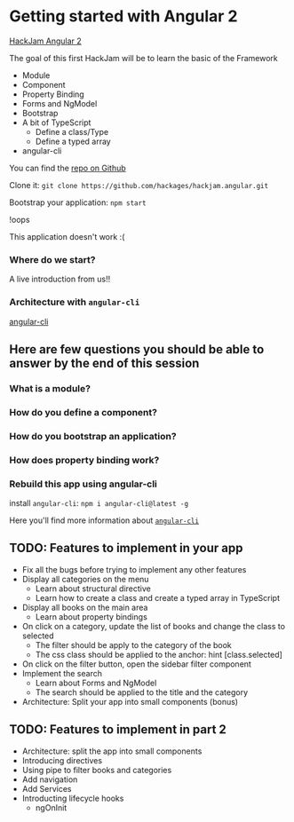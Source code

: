 # Getting started with Angular 2

[HackJam Angular 2](hackjam.hackages.io)


The goal of this first HackJam will  be to learn the basic of the Framework
- Module
- Component
- Property Binding
- Forms and NgModel
- Bootstrap
- A bit of TypeScript
    - Define a class/Type
    - Define a typed array
- angular-cli

You can find the [repo on Github](https://github.com/hackages/hackjam.angular.git)

Clone it: `git clone https://github.com/hackages/hackjam.angular.git`

Bootstrap your application: `npm start`

!oops

This application doesn't work :(

### Where do we start?

A live introduction from us!!

### Architecture with `angular-cli`

[angular-cli](https://github.com/angular/angular-cli.git)

## Here are few questions you should be able to answer by the end of this session

### What is a module?

### How do you define a component?

### How do you bootstrap an application?

### How does property binding work?

### Rebuild this app using angular-cli
 install `angular-cli`: `npm i angular-cli@latest -g`

 Here you'll find more information about [`angular-cli`](https://github.com/angular/angular-cli.git)

 ## TODO: Features to implement in your app
 - Fix all the bugs before trying to implement any other features
 - Display all categories on the menu
    - Learn about structural directive
    - Learn how to create a class and create a typed array in TypeScript 
 - Display all books on the main area
    - Learn about property bindings
 - On click on a category, update the list of books and change the class to selected
    - The filter should be apply to the category of the book
    - The css class should be applied to the anchor: hint [class.selected]
 - On click on the filter button, open the sidebar filter component
 - Implement the search 
    - Learn about Forms and NgModel
    - The search should be applied to the title and the category
- Architecture: Split your app into small components (bonus)

## TODO: Features to implement in part 2
- Architecture: split the app into small components
- Introducing directives
- Using pipe to filter books and categories
- Add navigation
- Add Services
- Introducting lifecycle hooks
    - ngOnInit


